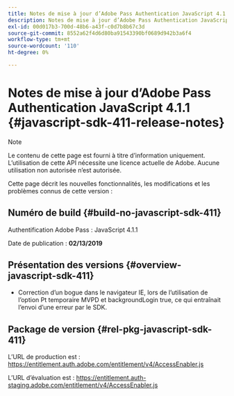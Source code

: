 ```yaml
---
title: Notes de mise à jour d’Adobe Pass Authentication JavaScript 4.1.1
description: Notes de mise à jour d’Adobe Pass Authentication JavaScript 4.1.1
exl-id: 00d017b3-700d-48b6-a43f-c0d7b8b67c3d
source-git-commit: 8552a62f4d6d80ba91543390bf0689d942b3a6f4
workflow-type: tm+mt
source-wordcount: '110'
ht-degree: 0%

---
```


# Notes de mise à jour d’Adobe Pass Authentication JavaScript 4.1.1 {#javascript-sdk-411-release-notes}

>[!NOTE]
>
>Le contenu de cette page est fourni à titre d’information uniquement. L’utilisation de cette API nécessite une licence actuelle de Adobe. Aucune utilisation non autorisée n’est autorisée.

Cette page décrit les nouvelles fonctionnalités, les modifications et les problèmes connus de cette version :

## Numéro de build {#build-no-javascript-sdk-411}

Authentification Adobe Pass : JavaScript 4.1.1

Date de publication : **02/13/2019**


## Présentation des versions {#overview-javascript-sdk-411}

* Correction d’un bogue dans le navigateur IE, lors de l’utilisation de l’option Pt temporaire MVPD et backgroundLogin true, ce qui entraînait l’envoi d’une erreur par le SDK.


## Package de version {#rel-pkg-javascript-sdk-411}

L’URL de production est : https://entitlement.auth.adobe.com/entitlement/v4/AccessEnabler.js

L’URL d’évaluation est : https://entitlement.auth-staging.adobe.com/entitlement/v4/AccessEnabler.js
